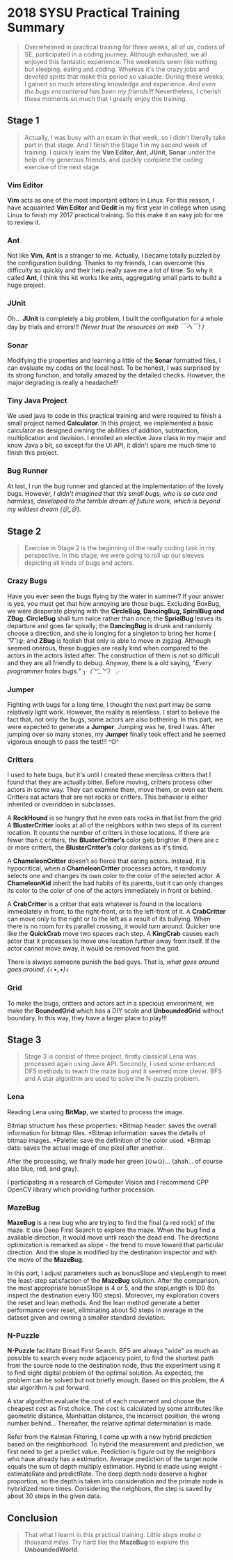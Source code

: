 # 2018 SYSU Practical Training Summary

>Overwhelmed in practical training for three weeks, all of us, coders of SE, participated in  a coding journey. Although exhausted, we all enjoyed this fantastic experience. The weekends seem like nothing but sleeping, eating and coding. Whereas it's the crazy jobs and devoted sprits that make this period so valuable. During these weeks, I gained so much interesting knowledge and experience. *And even the bugs encountered has been my friends!!!*  Nevertheless, I cherish these moments so much that I greatly enjoy this training.

## Stage 1

>Actually, I was busy with an exam in that week, so I didn't literally take part in that stage. And I finish the Stage 1 in my second week of training. I quickly learn the **Vim Editor, Ant, JUnit, Sonar** under the help of my generous friends, and quickly complete the coding exercise of the next stage.

### Vim Editor

**Vim** acts as one of the most important editors in Linux. For this reason, I have acquainted **Vim Editor** and **Gedit** in my first year in college when using Linux to finish my 2017 practical training. So this make it an easy job for me to review it.

### Ant

Not like **Vim**, **Ant** is a stranger to me. Actually, I became totally puzzled by the configuration building. Thanks to my friends, I can overcome this difficulty so quickly and their help really save me a lot of time. So why it called **Ant**, I think this kit works like ants, aggregating small parts to build a huge project.

### JUnit

Oh... **JUnit** is completely a big problem, I built the configuration for a whole day by trials and errors!!! *(Never trust the resources on web ￣へ￣! )* 

### Sonar

Modifying the properties and learning a little of the **Sonar** formatted files, I can evaluate my codes on the local host. To be honest, I was surprised by its strong function, and totally amazed by the detailed checks. However, the major degrading is really a headache!!!

### Tiny Java Project

We used java to code in this practical training and were required to finish a small project named **Calculator**. In this project, we implemented a basic calculator as designed owning the abilities of addition, subtraction, multiplication and devision. I enrolled an elective Java class in my major and know Java a bit, so except for the UI API, it didn't spare me much time to finish this project. 

### Bug Runner

At last, I run the bug runner and glanced at the implementation of the lovely bugs. However, *I didn't imagined that this small bugs, who is so cute and harmless, developed to the terrible dream of future work, which is beyond my wildest dream (＠_＠).*

## Stage 2

> Exercise in Stage 2 is the beginning of the really coding task in my perspective. In this stage, we were going to roll up our sleeves depicting all kinds of bugs and actors.

### Crazy Bugs

Have you ever seen the bugs flying by the water in summer? If your answer is yes, you must get that how annoying are those bugs. Excluding BoxBug, we were desperate playing with the **CircleBug, DancingBug, SpiralBug and ZBug**. **CircleBug** shall turn twice rather than once; the **SprialBug** leaves its departure and goes far spirally; the **DancingBug** is drunk and randomly choose a direction, and she is longing for a singleton to bring her home ( ‵▽′)ψ; and **ZBug** is foolish that only is able to move in zigzag. Although seemed onerous, these buggies are really kind when compared to the actors in the actors listed after. The construction of them is not so difficult and they are all friendly to debug. Anyway, there is a old saying, *"Every programmer hates bugs."  ╮（﹀_﹀）╭*

### Jumper

Fighting with bugs for a long time, I thought the next part may be some relatively light work. However, the reality is relentless. I start to believe the fact that, not only the bugs, some actors are also bothering. In this part, we were expected to generate a **Jumper**. Jumping was he, tired I was. After jumping over so many stones, my **Jumper** finally took effect and he seemed vigorous enough to pass the test!!! ^O^

### Critters

I used to hate bugs, but it's until I created these merciless critters that I found that they are actually bitter. Before moving, critters process other actors in some way. They can examine them, move them, or even eat them. Critters eat actors that are not rocks or critters. This behavior is either inherited or overridden in subclasses. 

A **RockHound** is so hungry that he even eats rocks in that list from the grid. A **BlusterCritter** looks at all of the neighbors within two steps of its current location. It counts the number of critters in those locations. If there are fewer than c critters, the **BlusterCritter’s** color gets brighter. If there are c or more critters, the **BlusterCritter’s** color darkens as it's timid.

A **ChameleonCritter** doesn’t so fierce that eating actors. Instead, it is hypocritical, when a **ChameleonCritter** processes actors, it randomly selects one and changes its own color to the color of the selected actor. A **ChameleonKid** inherit the bad habits of its parents, but it can only changes its color to the color of one of the actors immediately in front or behind.

A **CrabCritter** is a critter that eats whatever is found in the locations immediately in front, to the right-front, or to the left-front of it. A **CrabCritter** can move only to the right or to the left as a result of its bullying. When there is no room for its parallel crossing, it would turn around. Quicker one like the  **QuickCrab** move two spaces each step. A **KingCrab** causes each actor that it processes to move one location further away from itself. If the actor cannot move away, it would be removed from the grid.

There is always someone punish the bad guys. That is, *what goes around goes around. (ง •_•)ง*

### Grid

To make the bugs, critters and actors act in a specious environment, we make the **BoundedGrid** which has a DIY scale and **UnboundedGrid** without boundary. In this way, they have a larger place to play!!!

## Stage 3

>Stage 3 is consist of three project, firstly classical Lena was processed again using Java API. Secondly, I used some enhanced DFS methods to teach the maze bug and it seemed more clever. BFS and A star algorithm are used to solve the N-puzzle problem.

### Lena

Reading Lena using **BitMap**, we started to process the image.

Bitmap structure has these properties:
*Bitmap header: saves the overall information for bitmap files.
*Bitmap information: saves the details of bitmap images.
*Palette: save the definition of the color used.
*Bitmap data: saves the actual image of one pixel after another.

After the processing, we finally made her green (⊙ω⊙)... (ahah... of course also blue, red, and gray). 

I participating in a research of Computer Vision and I recommend CPP OpenCV library which providing further procession. 

### MazeBug

**MazeBug** is a new bug who are trying to find the final (a red rock) of the maze. It use Deep First Search to explore the maze. When the bug find a available direction, it would move until reach the dead end. The directions optimization is remarked as slope - the trend to move toward that particular direction. And the slope is modified by the destination inspector and with the move of the **MazeBug**.

In this part, I adjust parameters such as bonusSlope and stepLength to meet the least-step satisfaction of the **MazeBug** solution. After the comparison, the most appropriate bonusSlope is 4 or 5, and the stepLength is 100 (to inspect the destination every 100 steps). Moreover, my exploration covers the reset and lean methods. And the lean method generate a better performance over reset, eliminating about 50 steps in average in the dataset given and owning a smaller standard deviation.

### N-Puzzle

**N-Puzzle** facilitate Bread First Search. BFS are always "wide" as much as possible to search every node adjacency point, to find the shortest path from the source node to the destination node, thus the experiment using it to find eight digital problem of the optimal solution. As expected, the problem can be solved but not briefly enough. Based on this problem, the A star algorithm is put forward.

A star algorithm evaluate the cost of each movement and choose the cheapest cost as first choice. The cost is calculated by some attributes like geometric distance, Manhattan distance, the incorrect position, the wrong number behind... Thereafter, the relative optimal determination is made. 

Refer from the Kalman Filtering, I come up with a new hybrid prediction based on the neighborhood. To hybrid the measurement and prediction, we first need to get a predict value. Prediction is figure out by the neighbors who have already has a estimation. Average prediction of the target node equals the sum of depth multiply estimation. Hybrid is made using weight - estimateRate and predictRate. The deep depth node deserve a higher proportion, so the depth is taken into consideration and the primate node is hybridized more times. Considering the neighbors, the step is saved by about 30 steps in the given data.

## Conclusion

>That what I learnt in this practical training. *Little steps make a thousand miles.* Try hard like the **MazeBug** to explore the **UnboundedWorld**.

